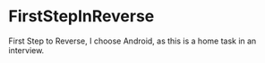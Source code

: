 # FirstStepInReverse
First Step to Reverse, I choose Android, as this is a home task in an interview.
